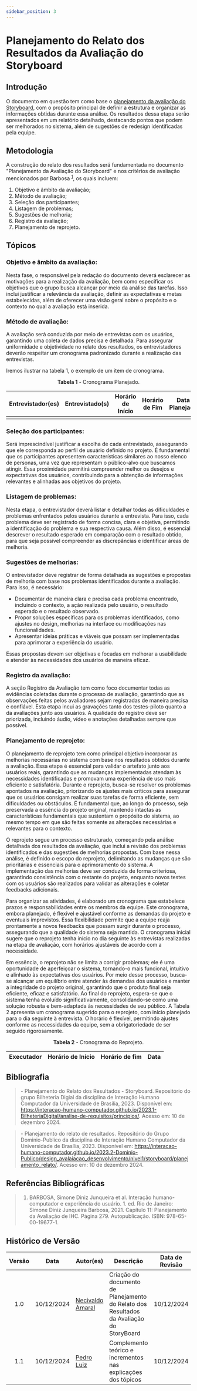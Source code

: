 ```yaml
---
sidebar_position: 3
---
```


# Planejamento do Relato dos Resultados da Avaliação do Storyboard

## Introdução

O documento em questão tem como base o [planejamento da avaliação do Storyboard](https://interacao-humano-computador.github.io/2024.2-Prefeitura-Municipal-de-Nova-Iorque/docs/design-avaliacao-desenvolvimento/nivel01/planejamentoAvaliacaoStoryboard), com o propósito principal de definir a estrutura e organizar as informações obtidas durante essa análise. Os resultados dessa etapa serão apresentados em um relatório detalhado, destacando pontos que podem ser melhorados no sistema, além de sugestões de redesign identificadas pela equipe.

## Metodologia

A construção do relato dos resultados será fundamentada no documento "Planejamento da Avaliação do Storyboard" e nos critérios de avaliação mencionados por Barbosa <sup>[1](../nivel01/planejamentoRelatoStoryboard.md#referências-bibliográficas)</sup>, os quais incluem:
1. Objetivo e âmbito da avaliação;
2. Método de avaliação;
3. Seleção dos participantes;
4. Listagem de problemas;
5. Sugestões de melhoria;
6. Registro da avaliação;
7. Planejamento de reprojeto.

## Tópicos

### Objetivo e âmbito da avaliação: 

Nesta fase, o responsável pela redação do documento deverá esclarecer as motivações para a realização da avaliação, bem como especificar os objetivos que o grupo busca alcançar por meio da análise das tarefas. Isso inclui justificar a relevância da avaliação, definir as expectativas e metas estabelecidas, além de oferecer uma visão geral sobre o propósito e o contexto no qual a avaliação está inserida.

### Método de avaliação: 
A avaliação será conduzida por meio de entrevistas com os usuários, garantindo uma coleta de dados precisa e detalhada. Para assegurar uniformidade e objetividade no relato dos resultados, os entrevistadores deverão respeitar um cronograma padronizado durante a realização das entrevistas.

Iremos ilustrar na tabela 1, o exemplo de um item de cronograma.
<center>

<p style={{ textAlign: 'center', fontSize: '18px' }}><b>Tabela 1</b> - Cronograma Planejado.</p>

|                  Entrevistador(es)                   | Entrevistado(s) | Horário de Início | Horário de Fim | Data Planejada |           Tarefa            |           Local            |
| :--------------------------------------------------: | :-------------: | :---------------: | :------------: | :------------: | :-------------------------: | :------------------------: |
|        |          |              |          |          |     |  |

</center>

### Seleção dos participantes:
Será imprescindível justificar a escolha de cada entrevistado, assegurando que ele corresponda ao perfil de usuário definido no projeto. É fundamental que os participantes apresentem características similares ao nosso elenco de personas, uma vez que representam o público-alvo que buscamos atingir. Essa proximidade permitirá compreender melhor os desejos e expectativas dos usuários, contribuindo para a obtenção de informações relevantes e alinhadas aos objetivos do projeto.

### Listagem de problemas:
Nesta etapa, o entrevistador deverá listar e detalhar todas as dificuldades e problemas enfrentados pelos usuários durante a entrevista. Para isso, cada problema deve ser registrado de forma concisa, clara e objetiva, permitindo a identificação do problema e sua respectiva causa. Além disso, é essencial descrever o resultado esperado em comparação com o resultado obtido, para que seja possível compreender as discrepâncias e identificar áreas de melhoria.

### Sugestões de melhorias:

O entrevistador deve registrar de forma detalhada as sugestões e propostas de melhoria com base nos problemas identificados durante a avaliação. Para isso, é necessário:

* Documentar de maneira clara e precisa cada problema encontrado, incluindo o contexto, a ação realizada pelo usuário, o resultado esperado e o resultado observado.
* Propor soluções específicas para os problemas identificados, como ajustes no design, melhorias na interface ou modificações nas funcionalidades.
* Apresentar ideias práticas e viáveis que possam ser implementadas para aprimorar a experiência do usuário.

Essas propostas devem ser objetivas e focadas em melhorar a usabilidade e atender às necessidades dos usuários de maneira eficaz.

### Registro da avaliação:
A seção Registro da Avaliação tem como foco documentar todas as evidências coletadas durante o processo de avaliação, garantindo que as observações feitas pelos avaliadores sejam registradas de maneira precisa e confiável. Esta etapa incui as gravações tanto dos testes-piloto quanto a da avaliações junto aos usuários. A qualidade do registro deve ser priorizada, incluindo áudio, vídeo e anotações detalhadas sempre que possível. 

### Planejamento de reprojeto:
O planejamento de reprojeto tem como principal objetivo incorporar as melhorias necessárias no sistema com base nos resultados obtidos durante a avaliação. Essa etapa é essencial para validar o artefato junto aos usuários reais, garantindo que as mudanças implementadas atendam às necessidades identificadas e promovam uma experiência de uso mais eficiente e satisfatória. Durante o reprojeto, busca-se resolver os problemas apontados na avaliação, priorizando os ajustes mais críticos para assegurar que os usuários consigam realizar suas tarefas de forma eficiente, sem dificuldades ou obstáculos. É fundamental que, ao longo do processo, seja preservada a essência do projeto original, mantendo intactas as características fundamentais que sustentam o propósito do sistema, ao mesmo tempo em que são feitas somente as alterações necessárias e relevantes para o contexto.

O reprojeto segue um processo estruturado, começando pela análise detalhada dos resultados da avaliação, que inclui a revisão dos problemas identificados e das sugestões de melhorias propostas. Com base nessa análise, é definido o escopo do reprojeto, delimitando as mudanças que são prioritárias e essenciais para o aprimoramento do sistema. A implementação das melhorias deve ser conduzida de forma criteriosa, garantindo consistência com o restante do projeto, enquanto novos testes com os usuários são realizados para validar as alterações e coletar feedbacks adicionais.

Para organizar as atividades, é elaborado um cronograma que estabelece prazos e responsabilidades entre os membros da equipe. Este cronograma, embora planejado, é flexível e ajustável conforme as demandas do projeto e eventuais imprevistos. Essa flexibilidade permite que a equipe reaja prontamente a novos feedbacks que possam surgir durante o processo, assegurando que a qualidade do sistema seja mantida. O cronograma inicial sugere que o reprojeto tenha início no dia seguinte às entrevistas realizadas na etapa de avaliação, com horários ajustáveis de acordo com a necessidade.

Em essência, o reprojeto não se limita a corrigir problemas; ele é uma oportunidade de aperfeiçoar o sistema, tornando-o mais funcional, intuitivo e alinhado às expectativas dos usuários. Por meio desse processo, busca-se alcançar um equilíbrio entre atender às demandas dos usuários e manter a integridade do projeto original, garantindo que o produto final seja eficiente, eficaz e satisfatório. Ao final do reprojeto, espera-se que o sistema tenha evoluído significativamente, consolidando-se como uma solução robusta e bem-adaptada às necessidades de seu público.
A Tabela 2 apresenta um cronograma sugerido para o reprojeto, com início planejado para o dia seguinte à entrevista. O horário é flexível, permitindo ajustes conforme as necessidades da equipe, sem a obrigatoriedade de ser seguido rigorosamente.

<center>
<p style={{ textAlign: 'center', fontSize: '18px' }}><b>Tabela 2</b> - Cronograma do Reprojeto.</p>

| Executador | Horário de Início | Horário de fim | Data |
|:---:|:---:|---|---|
</center>

## Bibliografia

> \- Planejamento do Relato dos Resultados - Storyboard. Repositório do grupo Bilheteria Digial da disciplina de Interação Humano Computador da Universidade de Brasília, 2023. Disponível em: https://interacao-humano-computador.github.io/2023.1-BilheteriaDigital/analise-de-requisitos/principios/. Acesso em: 10 de dezembro 2024.

> \- Planejamento do relato de resultados. Repositório do Grupo Dominio-Publico da disciplina de Interação Humano Computador da Universidade de Brasília, 2023. Disponível em: https://interacao-humano-computador.github.io/2023.2-Dominio-Publico/design_avalaiacao_desenvolvimento/nivel1/storyboard/planejamento_relato/. Acesso em: 10 de dezembro 2024.

## Referências Bibliográficas

> 1. BARBOSA, Simone Diniz Junqueira et al. Interação humano-computador e experiência do usuário. 1. ed. Rio de Janeiro: Simone Diniz Junqueira Barbosa, 2021. Capítulo 11: Planejamento da Avaliação de IHC. Página 279. Autopublicação. ISBN: 978-65-00-19677-1.

## Histórico de Versão

| Versão | Data | Autor(es) | Descrição | Data de Revisão | Revisor(es) |
|:---:|:---:|---|---|:---:|---|
| 1.0 |  10/12/2024 | [Necivaldo Amaral](https://github.com/junioramaral22) | Criação do documento de Planejamento do Relato dos Resultados da Avaliação do StoryBoard | 10/12/2024 | [Rodrigo Wendrel](https://github.com/rodwendrel) |
| 1.1 |  10/12/2024 | [Pedro Luiz](https://github.com/pedroluizfo) | Complemento teórico e incrementos nas explicações dos tópicos | 10/12/2024 | [Rodrigo Wendrel](https://github.com/rodwendrel) |